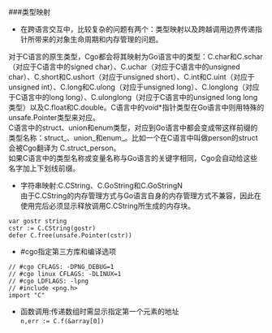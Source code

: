 ###类型映射
- 在跨语言交互中，比较复杂的问题有两个：类型映射以及跨越调用边界传递指针所带来的对象生命周期和内存管理的问题。  

> 
对于C语言的原生类型，Cgo都会将其映射为Go语言中的类型：C.char和C.schar（对应于C语言中的signed char）、C.uchar（对应于C语言中的unsigned char）、C.short和C.ushort（对应于unsigned short）、C.int和C.uint（对应于unsigned int）、C.long和C.ulong（对应于unsigned long）、C.longlong（对应于C语言中的long long）、C.ulonglong（对应于C语言中的unsigned long long类型）以及C.float和C.double。C语言中的void*指针类型在Go语言中则用特殊的unsafe.Pointer类型来对应。  
C语言中的struct、union和enum类型，对应到Go语言中都会变成带这样前缀的类型名称：struct_、union_和enum_。比如一个在C语言中叫做person的struct会被Cgo翻译为
C.struct_person。  
如果C语言中的类型名称或变量名称与Go语言的关键字相同，Cgo会自动给这些名字加上下划线前缀。  

- 字符串映射:C.CString、C.GoString和C.GoStringN  
	由于C.CString的内存管理方式与Go语言自身的内存管理方式不兼容，因此在使用完后必须显示释放调用C.CString所生成的内存块。  

```
var gostr string
cstr := C.CString(gostr)
defer C.free(unsafe.Pointer(cstr))
```

- #cgo指定第三方库和编译选项  

```
// #cgo CFLAGS: -DPNG_DEBUG=1
// #cgo linux CFLAGS: -DLINUX=1
// #cgo LDFLAGS: -lpng
// #include <png.h>
import "C"
```

- 函数调用:传递数组时需显示指定第一个元素的地址  
	`n,err := C.f(&array[0])`

